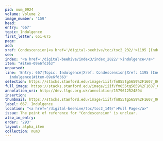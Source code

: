 ```yaml
---
pid: num_0924
volume: Volume 2
image_number: '159'
head: 
entry: '667'
topic: Indulgence
first_letter: 651-675
page: 
add: 
xref: Condescension|<a href='/digital-beehive/toc/toc2_232/'>1195 [Indulgence]</a>
see: 
index: "<a href='/digital-beehive/index3/index_2022/'>indulgence</a>"
item: "#item-09e6fd363"
unparsed: 
line: 'Entry: 667|Topic: Indulgence|Xref: Condescension|Xref: 1195 [Indulgence]|Index:
  indulgence|#item-09e6fd363'
selection: https://stacks.stanford.edu/image/iiif/fm855tg5659%2F1607_0626/394,2134,2866,712/full/0/default.jpg
full_image: https://stacks.stanford.edu/image/iiif/fm855tg5659%2F1607_0626/full/full/0/default.jpg
annotation_uri: http://dev.llgc.org.uk/annotation/1579612524894
insertion: 
thumbnail: https://stacks.stanford.edu/image/iiif/fm855tg5659%2F1607_0626/394,2134,600,180/250,/0/default.jpg
label: 667. Indulgence
location: "<a href='/digital-beehive/toc/toc2_149/'>Full Page</a>"
issue: The point of reference for "Condescension" is unclear.
also_in_entry: 
order: '293'
layout: alpha_item
collection: num3
---
```


